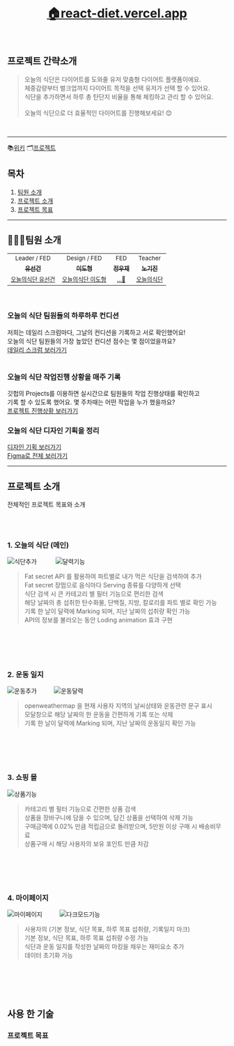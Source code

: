 <h1 align='middle'><a href='https://react-diet.vercel.app'>🏠react-diet.vercel.app</a></h1>
<br/>

## 프로젝트 간략소개
> 오늘의 식단은 다이어트를 도와줄 유저 맞춤형 다이어트 플랫폼이에요. <br/>
> 체중감량부터 벌크업까지 다이어트 목적을 선택 유저가 선택 할 수 있어요. <br/>
> 식단을 추가하면서 하루 총 탄단지 비율을 통해 체킹하고 관리 할 수 있어요.<br/><br/>
> 오늘의 식단으로 더 효율적인 다이어트를 진행해보세요! 😊
<br/>


---

📚[위키](https://github.com/tjsrjs8282/Today-s-meal/wiki)
🗂[프로젝트](https://github.com/tjsrjs8282/Today-s-meal/projects)

## 목차

1. [팀원 소개](#팀원-소개)
2. [프로젝트 소개](#프로젝트-소개)  
3. [프로젝트 목표](#프로젝트-목표)


---

## 👨‍👨‍👧팀원 소개

<table>
  <tr>
  <td align="center">
  <sub>
    Leader / FED
  </sub>
  </td>
  <td align="center">
  <sub>
    Design / FED 
  </sub>
  </td>
  <td align="center">
  <sub>
    FED
  </sub>
  </td>
  <td align="center">
  <sub>
    Teacher
  </sub>
  </td>
  </tr>
  <tr>
    <td align="center"><a href="https://github.com/tjsrjs8282"><sub><b>유선건</b></sub></a><br /></td>
    <td align="center"><a href="https://github.com/Shape2ee"><sub><b>이도형</b></sub></a><br /></td>
    <td align="center"><a href="https://github.com/dog2789"><sub><b>정우재</b></sub></a><br /></td>
    <td align="center"><a href="https://github.com/soomgo-chloe"><sub><b>노기진</b></sub></a><br /></td>
  </tr>
      <tr>
  <td align="center">
    <sub>
    <a href="#">오늘의식단 유선건</a></sub>
  </td>
  <td align="center">
    <sub>
    <a href="#">오늘의식단 이도형</a></sub>
  </td>
  <td align="center">
    <sub>
    <a href="">...👻</a></sub>
  </td>
  <td align="center">
    <sub>
    <a href="#">오늘의식단 </a></sub>
  </td>
  </tr>
</table>
<br/>

### 오늘의 식단 팀원들의 하루하루 컨디션
저희는 데일리 스크럼마다, 그날의 컨디션을 기록하고 서로 확인했어요!<br/>
오늘의 식단 팀원들의 가장 높았던 컨디션 점수는 몇 점이었을까요? <br/>
<a href='/tjsrjs8282/Today-s-meal/wiki/데일리-스크럼-모음집'>데일리 스크럼 보러가기</a>
<br/><br/>

### 오늘의 식단 작업진행 상황을 매주 기록
깃헙의 Projects를 이용하면 실시간으로 팀원들의 작업 진행상태를 확인하고<br/>
기록 할 수 있도록 했어요. 몇 주차때는 어떤 작업을 누가 했을까요?<br/>
<a href='/tjsrjs8282/Today-s-meal/projects?query=is%3Aopen'>프로젝트 진행상황 보러가기</a>
<br/>

### 오늘의 식단 디자인 기획을 정리
<a href='/tjsrjs8282/Today-s-meal/wiki/화면디자인'>디자인 기획 보러가기</a><br/>
<a href='https://www.figma.com/file/aHaw1lYi0dQ5iUkJiX5yOl/%EC%98%A4%EB%8A%98%EC%9D%98-%EC%8B%9D%EB%8B%A8-%EB%94%94%EC%9E%90%EC%9D%B8-%EC%8B%9C%EC%95%88?node-id=0-1&t=WEYKYb4TUFiV6fUV-0'>Figma로 전체 보러가기</a>

---



## 프로젝트 소개

전체적인 프로젝트 목표와 소개
>
>
>
>

<br/><br/>


### 1. 오늘의 식단 (메인)

![식단추가](https://user-images.githubusercontent.com/58929656/229432910-8dddb5b6-98af-4d4c-840d-83fe428bb56a.gif) &nbsp; &nbsp; &nbsp; &nbsp; &nbsp; ![달력기능](https://user-images.githubusercontent.com/58929656/229433163-65914f5d-b3a4-4d7f-a64a-72e475ffe6c2.gif)

> Fat secret API 를 활용하여 파트별로 내가 먹은 식단을 검색하여 추가<br/>
> Fat secret 장멈으로 음식마다 Serving 종류를 다양하게 선택<br/>
> 식단 검색 시 큰 카테고리 별 필터 기능으로 편리한 검색<br/>
> 해당 날짜의 총 섭취한 탄수화물, 단백질, 지방, 칼로리를 파트 별로 확인 가능<br/>
> 기록 한 날이 달력에 Marking 되며, 지난 날짜의 섭취량 확인 가능<br/>
> API의 정보를 불러오는 동안 Loding animation 효과 구현<br/>

<br/><br/>
---


### 2. 운동 일지

![운동추가](https://user-images.githubusercontent.com/58929656/229439461-a4ee5ffe-5ddf-4e13-9d63-dc302937dcbb.gif)&nbsp; &nbsp; &nbsp; &nbsp; &nbsp; ![운동달력](https://user-images.githubusercontent.com/58929656/229439501-bb370cdd-86b0-4441-965c-d1f8d4d5ab0a.gif)

> openweathermap 을 현재 사용자 지역의 날씨상태와 운동관련 문구 표시<br/>
> 모달창으로 해당 날짜의 한 운동을 간편하게 기록 또는 삭제<br/>
> 기록 한 날이 달력에 Marking 되며, 지난 날짜의 운동일지 확인 가능<br/>

<br/><br/>
---


### 3. 쇼핑 몰

![상품기능](https://user-images.githubusercontent.com/58929656/229443883-46533082-a2c4-46d0-9f90-4bfff1033070.gif)

> 카테고리 별 필터 기능으로 간편한 상품 검색<br/>
> 상품을 장바구니에 담을 수 있으며, 담긴 상품을 선택하여 삭제 가능<br/>
> 구매금액에 0.02% 만큼 적립금으로 돌려받으며, 5만원 이상 구매 시 배송비무료<br/>
> 상품구매 시 해당 사용자의 보유 포인트 만큼 차감<br/>

<br/><br/>
---


### 4. 마이페이지
![마이페이지](https://user-images.githubusercontent.com/58929656/229449092-2fc26538-f086-43f3-8862-b9c0d1c09b0f.gif)&nbsp; &nbsp; &nbsp; &nbsp; &nbsp; ![다크모드기능](https://user-images.githubusercontent.com/58929656/229449107-c8182bc0-465d-4d6a-bf4d-0eff03002674.gif)

> 사용자의 (기본 정보, 식단 목표, 하루 목표 섭취량, 기록일지 마크)<br/>
> 기본 정보, 식단 목표, 하루 목표 섭취량 수정 가능<br/>
> 식단과 운동 일지를 작성한 날짜의 마킹을 채우는 재미요소 추가<br/>
> 데이터 초기화 가능<br/>


<br/><br/>
---
## 사용 한 기술





### 프로젝트 목표
